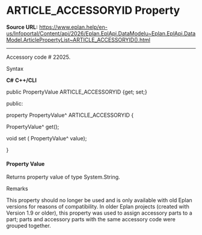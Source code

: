 # ARTICLE_ACCESSORYID Property

**Source URL:** https://www.eplan.help/en-us/Infoportal/Content/api/2026/Eplan.EplApi.DataModelu~Eplan.EplApi.DataModel.ArticlePropertyList~ARTICLE_ACCESSORYID().html

---

Accessory code # 22025.

Syntax

**C#**
**C++/CLI**


public PropertyValue ARTICLE_ACCESSORYID {get; set;}

public:

property PropertyValue^ ARTICLE_ACCESSORYID {

   PropertyValue^ get();

   void set (    PropertyValue^ value);

}


#### Property Value

Returns property value of type System.String.

Remarks

This property should no longer be used and is only available with old Eplan versions for reasons of compatibility. In older Eplan projects (created with Version 1.9 or older), this property was used to assign accessory parts to a part; parts and accessory parts with the same accessory code were grouped together.
